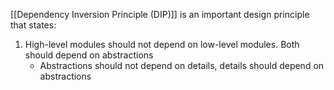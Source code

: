 [[Dependency Inversion Principle (DIP)]] is an important design principle that states:
1. High-level modules should not depend on low-level modules. Both should depend on abstractions
	- Abstractions should not depend on details, details should depend on abstractions
